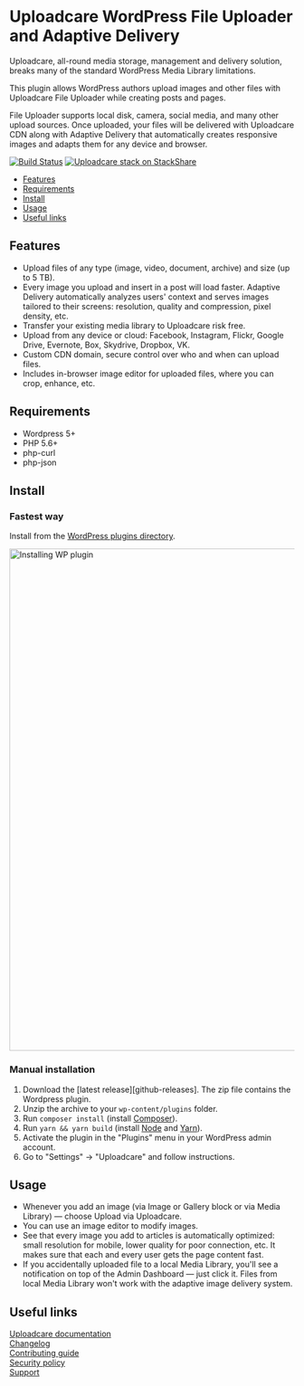 # Uploadcare WordPress File Uploader and Adaptive Delivery

Uploadcare, all-round media storage, management and delivery solution, breaks many of the standard WordPress Media Library limitations.

This plugin allows WordPress authors upload images and other files with Uploadcare File Uploader while creating posts and pages.

File Uploader supports local disk, camera, social media, and many other upload sources. Once uploaded, your files will be delivered with Uploadcare CDN along with Adaptive Delivery that automatically creates responsive images and adapts them for any device and browser.

[![Build Status][travis-img]][travis] [![Uploadcare stack on StackShare][stack-img]][stack]  

[travis-img]: https://api.travis-ci.org/uploadcare/uploadcare-wordpress.svg
[travis]: https://travis-ci.org/uploadcare/uploadcare-wordpress
[stack-img]: http://img.shields.io/badge/tech-stack-0690fa.svg?style=flat
[stack]: https://stackshare.io/uploadcare/stacks/

* [Features](#features)
* [Requirements](#requirements)
* [Install](#install)
* [Usage](#usage)
* [Useful links](#useful-links)

## Features

* Upload files of any type (image, video, document, archive) and size (up to 5 TB).
* Every image you upload and insert in a post will load faster. Adaptive Delivery automatically analyzes users' context and serves images tailored to their screens: resolution, quality and compression, pixel density, etc.
* Transfer your existing media library to Uploadcare risk free.
* Upload from any device or cloud: Facebook, Instagram, Flickr, Google Drive, Evernote, Box, Skydrive, Dropbox, VK.
* Custom CDN domain, secure control over who and when can upload files.
* Includes in-browser image editor for uploaded files, where you can crop, enhance, etc.

## Requirements

- Wordpress 5+
- PHP 5.6+
- php-curl
- php-json

## Install

### Fastest way

Install from the [WordPress plugins directory](https://wordpress.org/plugins/uploadcare/).

<a href="https://wordpress.org/plugins/uploadcare/" title="Navigate to the plugin page">
  <img src="https://ucarecdn.com/a6ed4f07-46d4-45f1-9a2e-1bef04d9f21a/InstallFromWP.gif"
       width="888" alt="Installing WP plugin">
</a>

### Manual installation

1. Download the [latest release][github-releases]. The zip file contains the Wordpress plugin.
2. Unzip the archive to your `wp-content/plugins` folder.
3. Run `composer install` (install [Composer](https://getcomposer.org/download/)).
4. Run `yarn && yarn build` (install [Node](https://nodejs.org/en/download/) and [Yarn](https://classic.yarnpkg.com/en/docs/install/)).
5. Activate the plugin in the "Plugins" menu in your WordPress admin account.
6. Go to "Settings" -> "Uploadcare" and follow instructions.

## Usage

* Whenever you add an image (via Image or Gallery block or via Media Library) — choose Upload via Uploadcare.
* You can use an image editor to modify images.
* See that every image you add to articles is automatically optimized: small resolution for mobile, lower quality for poor connection, etc. It makes sure that each and every user gets the page content fast.
* If you accidentally uploaded file to a local Media Library, you'll see a notification on top of the Admin Dashboard — just click it. Files from local Media Library won't work with the adaptive image delivery system.

## Useful links

[Uploadcare documentation](https://uploadcare.com/docs/?utm_source=github&utm_medium=referral&utm_campaign=uploadcare-wordpress)  
[Changelog](https://wordpress.org/plugins/uploadcare/#developers)  
[Contributing guide](https://github.com/uploadcare/.github/blob/master/CONTRIBUTING.md)  
[Security policy](https://github.com/uploadcare/uploadcare-wordpress/security/policy)  
[Support](https://github.com/uploadcare/.github/blob/master/SUPPORT.md)  
